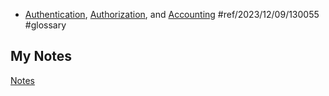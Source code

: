 - [Authentication](authentication.md), [Authorization](authorization.md), and [Accounting](accounting.md) #ref/2023/12/09/130055 #glossary
## My Notes
[Notes](mynotes/aaa-notes.md)
